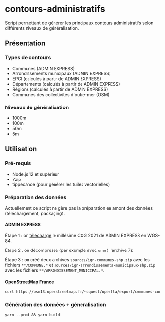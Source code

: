 # contours-administratifs

Script permettant de générer les principaux contours administratifs selon différents niveaux de généralisation.

## Présentation

### Types de contours

- Communes (ADMIN EXPRESS)
- Arrondissements municipaux (ADMIN EXPRESS)
- EPCI (calculés à partir de ADMIN EXPRESS)
- Départements (calculés à partir de ADMIN EXPRESS)
- Régions (calculés à partir de ADMIN EXPRESS)
- Communes des collectivités d'outre-mer (OSM)

### Niveaux de généralisation

- 1000m
- 100m
- 50m
- 5m

## Utilisation

### Pré-requis

- Node.js 12 et supérieur
- 7zip
- tippecanoe (pour générer les tuiles vectorielles)

### Préparation des données

Actuellement ce script ne gère pas la préparation en amont des données (téléchargement, packaging).

#### ADMIN EXPRESS

Étape 1 : on [télécharge](https://data.cquest.org/ign/adminexpress/ADMIN-EXPRESS-COG_3-0__SHP__FRA_WM_2021-05-19.7z) le millésime COG 2021 de ADMIN EXPRESS en WGS-84.

Étape 2 : on décompresse (par exemple avec `unar`) l'archive 7z

Étape 3 : on créé deux archives `sources/ign-communes-shp.zip` avec les fichiers `**/COMMUNE.*` et `sources/ign-arrondissements-municipaux-shp.zip` avec les fichiers `**/ARRONDISSEMENT_MUNICIPAL.*`.

#### OpenStreetMap France

```bash
curl https://osm13.openstreetmap.fr/~cquest/openfla/export/communes-com-20220101-shp.zip > sources/osm-communes-com-shp.zip
```

### Génération des données + généralisation

```
yarn --prod && yarn build
```
